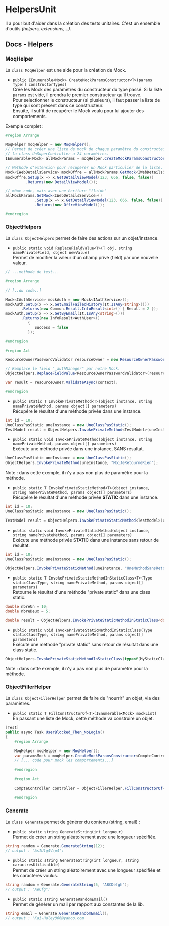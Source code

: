 # HelpersUnit

Il a pour but d'aider dans la création des tests unitaires. C'est un ensemble d'outils _(helpers, extensions,...)_.  

## Docs - Helpers

### MoqHelper

La `class MoqHelper` est une aide pour la création de Mock.  
- `public IEnumerable<Mock> CreateMockParamsConstructor<T>(params Type[] constructorTypes)`  
Crée les Mock des paramètres du constructeur du type passé. Si la liste `params` est vide, il prendra le premier constructeur qu'il trouve.  
Pour selectionner le constructeur (si plusieurs), il faut passer la liste de type qui sont présent dans ce constructeur.   
Ensuite, il suffit de récupérer le Mock voulu pour lui ajouter des comportements.  

Exemple complet :  
```csharp
#region Arrange
    
MoqHelper moqHelper = new MoqHelper();
// Permet de créer une liste de mock de chaque paramètre du constructeur.
// la class UnSuperController a 24 paramètres.
IEnumerable<Mock> allMockParams = moqHelper.CreateMockParamsConstructor<UnSuperController>();

// Méthode d'extension pour récupérer un Mock particulier de la liste.
Mock<IWebDetailsService> mockOffre = allMockParams.GetMock<IWebDetailsService>();
mockOffre.Setup(x => x.GetDetailViewModel(123, 666, false, false))
         .Returns(new DetailViewModel());

// même code, mais avec une écriture "fluide"
allMockParams.GetMock<IWebDetailsService>()
             .Setup(x => x.GetDetailViewModel(123, 666, false, false))
             .Returns(new OffreViewModel());

#endregion
```

### ObjectHelpers

La `class ObjectHelpers` permet de faire des actions sur un objet/instance.  

- `public static void ReplaceFieldValue<T>(T obj, string namePrivateField, object newValue)`  
Permet de modifier la valeur d'un champ privé (field) par une nouvelle valeur.  
```csharp
// ...methode de test...

#region Arrange

// [..du code..]

Mock<IAuthService> mockAuth = new Mock<IAuthService>();
mockAuth.Setup(x => x.GetEmailFailedHistory(It.IsAny<string>()))
       .Returns(new Common.Result.InfoResult<int>() { Result = 2 });
mockAuth.Setup(x => x.GetByEmail(It.IsAny<string>()))
       .Returns(new InfoResult<AuthUser>()
          {
             Success = false
          });

#endregion

#region Act

ResourceOwnerPasswordValidator resourceOwner = new ResourceOwnerPasswordValidator(config, mockLogger.Object);

// Remplace le field "_authManager" par notre Mock.
ObjectHelpers.ReplaceFieldValue<ResourceOwnerPasswordValidator>(resourceOwner, "_authManager", mockAuth.Object);

var result = resourceOwner.ValidateAsync(context);

#endregion
```

- `public static T InvokePrivateMethod<T>(object instance, string namePrivateMethod, params object[] parameters)`  
Récupére le résultat d'une méthode privée dans une instance.  
```csharp
int id = 10;
UneClassPasStatic uneInstance = new UneClassPasStatic();
TestModel result = ObjectHelpers.InvokePrivateMethod<TestModel>(uneInstance, "GetTest", id);
```
- `public static void InvokePrivateMethod(object instance, string namePrivateMethod, params object[] parameters)`  
Exécute une méthode privée dans une instance, SANS résultat.

```csharp
UneClassPasStatic uneInstance = new UneClassPasStatic();
ObjectHelpers.InvokePrivateMethod(uneInstance, "MoiJeRetourneRien");
```
Note : dans cette exemple, il n'y a pas non plus de paramètre pour la méthode.  

- `public static T InvokePrivateStaticMethod<T>(object instance, string namePrivateMethod, params object[] parameters)`  
Récupére le résultat d'une méthode privée **STATIC** dans une instance.
```csharp
int id = 10;
UneClassPasStatic uneInstance = new UneClassPasStatic();

TestModel result = ObjectHelpers.InvokePrivateStaticMethod<TestModel>(uneInstance, "GetTestModel", id);
```

- `public static void InvokePrivateStaticMethod(object instance, string namePrivateMethod, params object[] parameters)`  
Exécute une méthode privée STATIC dans une instance sans retour de résultat.
```csharp
int id = 10;
UneClassPasStatic uneInstance = new UneClassPasStatic();

ObjectHelpers.InvokePrivateStaticMethod(uneInstance, "UneMethodSansRetour", id);
```

- `public static T InvokePrivateStaticMethodInStaticClass<T>(Type staticClassType, string namePrivateMethod, params object[] parameters)`  
Retourne le résultat d'une méthode "private static" dans une class static.
```csharp
double nbreUn = 10;
double nbreDeux = 5;

double result = ObjectHelpers.InvokePrivateStaticMethodInStaticClass<double>(typeof(MyStaticClass), "Multiplication", nbreUn, nbreDeux);
```

- `public static void InvokePrivateStaticMethodInStaticClass(Type staticClassType, string namePrivateMethod, params object[] parameters)`  
Exécute une méthode "private static" sans retour de résultat dans une class static.
```csharp
ObjectHelpers.InvokePrivateStaticMethodInStaticClass(typeof(MyStaticClass), "UneMethodSansRetour");
```
Note : dans cette exemple, il n'y a pas non plus de paramètre pour la méthode.

### ObjectFillerHelper

La `class ObjectFillerHelper` permet de faire de "nourrir" un objet, via des paramètres.  

- `public static T FillConstructorOf<T>(IEnumerable<Mock> mockList)`  
En passant une liste de Mock, cette méthode va construire un objet.  
```csharp
[Test]
public async Task UserBlocked_Then_NoLogin()
{
    #region Arrange

    MoqHelper moqHelper = new MoqHelper();
    var paramsMock = moqHelper.CreateMockParamsConstructor<CompteController>();
    // [... code pour mock les comportements...]
    
    #endregion
    
    #region Act
    
    CompteController controller = ObjectFillerHelper.FillConstructorOf<CompteController>(paramsMock);
        
    #endregion
```

### Generate

La `class Generate` permet de générer du contenu (string, email) :  

- `public static string GenerateString(int longueur)`  
Permet de créer un string aléatoirement avec une longueur spécifiée.
```csharp
string random = Generate.GenerateString(12);
// output : "AsIU1g4Vcp4";
```
- `public static string GenerateString(int longueur, string caractresUtilisatble)`  
Permet de créer un string aléatoirement avec une longueur spécifiée et les caractères voulus.
```csharp
string random = Generate.GenerateString(5, "ABCDefgh");
// output : "AeCfg";
```
- `public static string GenerateRandomEmail()`  
Permet de générer un mail par rapport aux constantes de la lib.  
```csharp
string email = Generate.GenerateRandomEmail();
// output : "Kai-Haley866@yahoo.com
```
